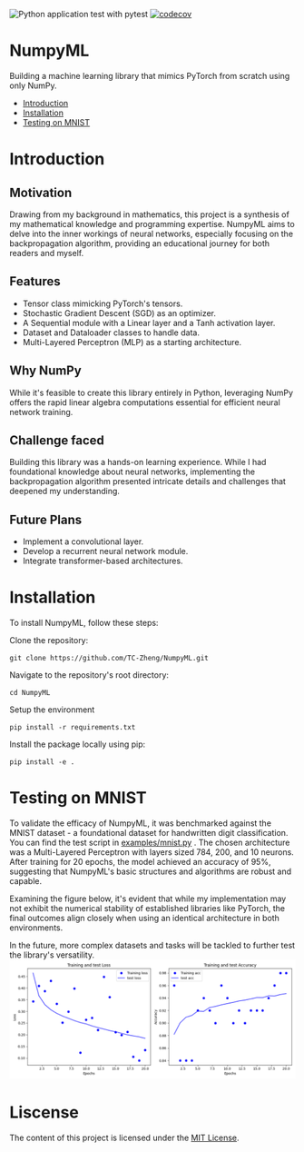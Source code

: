 ![Python application test with pytest](https://github.com/TC-Zheng/NumpyML/actions/workflows/main.yml/badge.svg)
[![codecov](https://codecov.io/gh/TC-Zheng/NumpyML/branch/main/graph/badge.svg?token=J21A1SE7T9)](https://codecov.io/gh/TC-Zheng/NumpyML)
# NumpyML
Building a machine learning library that mimics PyTorch from scratch using only NumPy.

- [Introduction](#introduction)
- [Installation](#installation)
- [Testing on MNIST](#testing-on-mnist)

# Introduction
## Motivation
Drawing from my background in mathematics, this project is a synthesis of my mathematical knowledge and programming expertise. NumpyML aims to delve into the inner workings of neural networks, especially focusing on the backpropagation algorithm, providing an educational journey for both readers and myself.

## Features
* Tensor class mimicking PyTorch's tensors.
* Stochastic Gradient Descent (SGD) as an optimizer.
* A Sequential module with a Linear layer and a Tanh activation layer.
* Dataset and Dataloader classes to handle data.
* Multi-Layered Perceptron (MLP) as a starting architecture.
## Why NumPy
While it's feasible to create this library entirely in Python, leveraging NumPy offers the rapid linear algebra computations essential for efficient neural network training.

## Challenge faced
Building this library was a hands-on learning experience. While I had foundational knowledge about neural networks, implementing the backpropagation algorithm presented intricate details and challenges that deepened my understanding.

## Future Plans
* Implement a convolutional layer.
* Develop a recurrent neural network module.
* Integrate transformer-based architectures.

# Installation
To install NumpyML, follow these steps:

Clone the repository:
```
git clone https://github.com/TC-Zheng/NumpyML.git
```
Navigate to the repository's root directory:
```
cd NumpyML
```
Setup the environment
```
pip install -r requirements.txt
```
Install the package locally using pip:
```
pip install -e .
```
# Testing on MNIST

To validate the efficacy of NumpyML, it was benchmarked against the MNIST dataset - a foundational dataset for handwritten digit classification. You can find the test script in [examples/mnist.py](https://github.com/TC-Zheng/NumpyML/blob/main/examples/mnist.py)
. The chosen architecture was a Multi-Layered Perceptron with layers sized 784, 200, and 10 neurons. After training for 20 epochs, the model achieved an accuracy of 95%, suggesting that NumpyML's basic structures and algorithms are robust and capable.

Examining the figure below, it's evident that while my implementation may not exhibit the numerical stability of established libraries like PyTorch, the final outcomes align closely when using an identical architecture in both environments.

In the future, more complex datasets and tasks will be tackled to further test the library's versatility.
![Project Image](examples/Figure_1.png)

# Liscense
The content of this project is licensed under the [MIT License](LICENSE).

